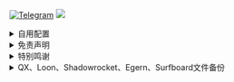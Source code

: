 [![Telegram](https://img.shields.io/badge/Telegram-Channel-33A8E3)](https://t.me/Ison_Channel)
[![](https://img.shields.io/github/followers/Coldvvater?label=follow&style=social)](https://github.com/Coldvvater)

<details>
   <summary>自用配置</summary>  

#### 本仓库内容为纯粹自用，非懒人配置，只根据本人的使用习惯和喜好来进行修改和更新，未必适合所有人，请知悉。
> 为避免步骤出错，使用本仓库的内容之前，请仔细阅读每一个文件夹下的README.md说明。

### 注意：

1. 所有内容均来自互联网，不确保长期可用性。
2. 只是搬运和同步更新大佬作品，不负责维护。

</details>

<details>
   <summary>免责声明</summary> 

本仓库中涉及的任何解锁和解密分析脚本仅用于资源共享和学习研究，不能保证其合法性，准确性，完整性和有效性，请根据情况自行判断。

间接使用脚本的任何用户，包括但不限于建立VPS或在某些行为违反国家/地区法律或相关法规的情况下进行传播, Coldvvater 对于由此引起的任何隐私泄漏或其他后果概不负责。

请勿将本仓库内的任何内容用于商业或非法目的，否则后果自负。

如果任何单位或个人认为该项目的脚本可能涉嫌侵犯其权利，则应及时通知并提供身份证明，所有权证明，我将在收到认证文件后删除相关脚本。

Coldvvater 对任何本仓库中包含的脚本在使用中可能出现的问题概不负责，包括但不限于由任何脚本错误导致的任何损失或损害.

您必须在下载后的24小时内从计算机或手机中完全删除以上内容。

任何以任何方式查看此项目的人或直接或间接使用该项目的任何脚本的使用者都应仔细阅读此声明。Coldvvater 保留随时更改或补充此免责声明的权利。一旦使用并复制了任何本仓库相关脚本或其他内容，则视为您已接受此免责声明。

</details>

<details>
   <summary>特别鸣谢</summary> 

## 特别鸣谢各路大佬辛苦的成果和分享（排名不分先后）：

* [DivineEngine](https://github.com/DivineEngine/Profiles/tree/master)  
* [Tartarus2014](https://github.com/Tartarus2014)  
* [nzw9314](https://github.com/nzw9314)  
* [Cuttlefish](https://github.com/ddgksf2013?tab=repositories)  
* [Hausd0rff(yqc007)](https://github.com/yqc007/QuantumultX)  
* [Semporia](https://github.com/Semporia)  
* [fishingworld](https://github.com/fishingworld/something)   
* [NobyDa](https://github.com/NobyDa)    
* [Yichahucha](https://github.com/yichahucha/surge/tree/master)  
* [chavyleung](https://github.com/chavyleung)
* [mieqq](https://github.com/mieqq/mieqq)   
* [Sunert](https://github.com/Sunert/Script) 
* [app2smile](https://github.com/app2smile/rules)  
* [zZPiglet](https://github.com/zZPiglet/Task/tree/master) 
* [VirgilClyne](https://github.com/VirgilClyne) 
* [Peng-YM](https://github.com/Peng-YM)  
* [KOP-XIAO](https://github.com/KOP-XIAO) 
* [Neurogram-R](https://github.com/Neurogram-R) 
* [Nebulosa-Cat](https://github.com/Nebulosa-Cat)
* [blackmatrix7](https://github.com/blackmatrix7/ios_rule_script) 
* [28413761](https://github.com/28413761/QX) 
* [jsj0622](https://github.com/jsj0622/Surge) 
* [lhie1](https://github.com/lhie1)  
* [Hackl0us](https://github.com/Hackl0us)   
* [Honye](https://github.com/Honye/scriptable-scripts/blob/master/README.zh.md)  
* [anker1209](https://github.com/anker1209/Scriptable)  
* [lowking](https://github.com/lowking/Scripts)  
* [dompling-2Y](https://github.com/dompling?tab=repositories)
* [Fei](https://github.com/Infatuation-Fei/rule/tree/main/Stash/)  
* [yy168](https://github.com/yyn618/QuantumultX-Script)   
* [githubdulong](https://github.com/githubdulong/Script)  
* [TributePaulWalker](https://github.com/TributePaulWalker/Profiles)  
* [maicoo](https://github.com/blankmagic/surge)  
* [id77](https://github.com/id77/QuantumultX/tree/master)
* [temppw](https://github.com/temppw/surge) 
* [yu-steven](https://github.com/yu-steven/openit) 
* [bihai](https://proxies.bihai.cf/) 
* [Koolson](https://github.com/Koolson/Qure)   
* [Orz-3](https://github.com/Orz-3)   
* [smartmimi](https://github.com/smartmimi/conf/tree/master) 
* [Maasea](https://github.com/Maasea/sgmodule) 
* [Rabbit-Spec](https://github.com/Rabbit-Spec/Surge) 
* [I-am-R-E](https://github.com/I-am-R-E) 
* [StevenKwan](https://github.com/StevenKwan/stash-waffle) 
* [jnlaoshu](https://github.com/jnlaoshu/MySelf) 
* [Choler](https://github.com/Choler/Surge) 
* [yjqiang](https://github.com/yjqiang/surge_scripts/tree/main) 
* [ACL4SSR](https://github.com/ACL4SSR/ACL4SSR/tree/master) 
* [STASH NETWORKS LIMITED](https://github.com/STASH-NETWORKS-LIMITED) 
* [lodepuly](https://gitlab.com/lodepuly/vpn_tool/-/tree/main) 
* [kokoryh](https://github.com/kokoryh/Script/tree/master/Surge/module) 
* [RuCu6](https://github.com/RuCu6/QuanX) 
* [Repcz](https://github.com/Repcz)

</details>

<details>
   <summary>QX、Loon、Shadowrocket、Egern、Surfboard文件备份</summary> 

https://www.aliyundrive.com/s/kRzyPjftgbS

</details>

